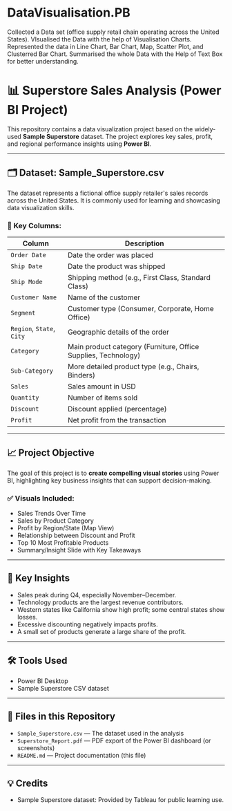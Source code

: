 # DataVisualisation.PB
Collected a Data set (office supply retail chain operating across the United States). VIsualised the Data with the help of Visualisation Charts. Represented the data in Line Chart, Bar Chart, Map, Scatter Plot, and Clusterred Bar Chart. Summarised the whole Data with the Help of Text Box for better understanding.
# 📊 Superstore Sales Analysis (Power BI Project)

This repository contains a data visualization project based on the widely-used **Sample Superstore** dataset. The project explores key sales, profit, and regional performance insights using **Power BI**.

---

## 🗂 Dataset: Sample_Superstore.csv

The dataset represents a fictional office supply retailer's sales records across the United States. It is commonly used for learning and showcasing data visualization skills.

### 📌 Key Columns:
| Column            | Description                                                                 |
|-------------------|-----------------------------------------------------------------------------|
| `Order Date`      | Date the order was placed                                                   |
| `Ship Date`       | Date the product was shipped                                                |
| `Ship Mode`       | Shipping method (e.g., First Class, Standard Class)                         |
| `Customer Name`   | Name of the customer                                                        |
| `Segment`         | Customer type (Consumer, Corporate, Home Office)                            |
| `Region`, `State`, `City` | Geographic details of the order                                 |
| `Category`        | Main product category (Furniture, Office Supplies, Technology)              |
| `Sub-Category`    | More detailed product type (e.g., Chairs, Binders)                          |
| `Sales`           | Sales amount in USD                                                         |
| `Quantity`        | Number of items sold                                                        |
| `Discount`        | Discount applied (percentage)                                               |
| `Profit`          | Net profit from the transaction                                             |

---

## 📈 Project Objective

The goal of this project is to **create compelling visual stories** using Power BI, highlighting key business insights that can support decision-making.

### ✅ Visuals Included:
- Sales Trends Over Time
- Sales by Product Category
- Profit by Region/State (Map View)
- Relationship between Discount and Profit
- Top 10 Most Profitable Products
- Summary/Insight Slide with Key Takeaways

---

## 🧠 Key Insights
- Sales peak during Q4, especially November–December.
- Technology products are the largest revenue contributors.
- Western states like California show high profit; some central states show losses.
- Excessive discounting negatively impacts profits.
- A small set of products generate a large share of the profit.

---

## 🛠 Tools Used
- Power BI Desktop
- Sample Superstore CSV dataset

---

## 📂 Files in this Repository
- `Sample_Superstore.csv` — The dataset used in the analysis
- `Superstore_Report.pdf` — PDF export of the Power BI dashboard (or screenshots)
- `README.md` — Project documentation (this file)

---

## 💡 Credits
- Sample Superstore dataset: Provided by Tableau for public learning use.
